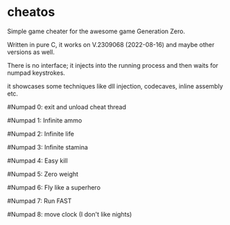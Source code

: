 # cheatos
Simple game cheater for the awesome game Generation Zero.

Written in pure C, it works on V.2309068 (2022-08-16) and maybe other versions as well.

There is no interface; it injects into the running process and then waits for numpad keystrokes.

it showcases some techniques like dll injection, codecaves, inline assembly etc.

#Numpad 0: exit and unload cheat thread

#Numpad 1: Infinite ammo

#Numpad 2: Infinite life

#Numpad 3: Infinite stamina

#Numpad 4: Easy kill

#Numpad 5: Zero weight

#Numpad 6: Fly like a superhero

#Numpad 7: Run FAST

#Numpad 8: move clock (I don't like nights)
